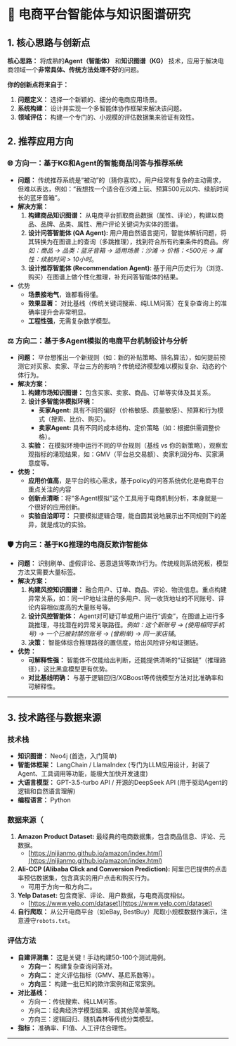 # 🚀 电商平台智能体与知识图谱研究

## 1. 核心思路与创新点

**核心思路：** 将成熟的**Agent（智能体）** 和**知识图谱（KG）** 技术，应用于解决电商领域一个**非常具体、传统方法处理不好**的问题。

**你的创新点将来自于：**

1. **问题定义：** 选择一个新颖的、细分的电商应用场景。
2. **系统构建：** 设计并实现一个多智能体协作框架来解决该问题。
3. **领域评估：** 构建一个专门的、小规模的评估数据集来验证有效性。

## 2. 推荐应用方向

### 🌐 方向一：基于KG和Agent的智能商品问答与推荐系统

- **问题：** 传统推荐系统是“被动”的（猜你喜欢）。用户经常有复杂的主动需求，但难以表达，例如：“我想找一个适合在沙滩上玩、预算500元以内、续航时间长的蓝牙音箱”。
- **解决方案：**
    1. **构建商品知识图谱：** 从电商平台抓取商品数据（属性、评论），构建以商品、品牌、品类、属性、用户评论关键词为实体的图谱。
    2. **设计问答智能体 (QA Agent):** 用户用自然语言提问，智能体解析问题，将其转换为在图谱上的查询（多跳推理），找到符合所有约束条件的商品。*例如：商品 -> 品类：蓝牙音箱 -> 适用场景：沙滩 -> 价格：<500元 -> 属性：续航时间 > 10小时*。
    3. **设计推荐智能体 (Recommendation Agent):** 基于用户历史行为（浏览、购买）在图谱上做个性化推理，补充问答智能体的结果。
- 优势
    - **场景接地气**，谁都看得懂。
    - **效果显著：** 对比基线（传统关键词搜索、纯LLM问答）在复杂查询上的准确率提升会非常明显。
    - **工程性强**，无需复杂数学模型。

### ⚖️ 方向二：**基于多Agent模拟的电商平台机制设计与分析**

- **问题：** 平台想推出一个新规则（如：新的补贴策略、排名算法），如何提前预测它对买家、卖家、平台三方的影响？传统经济模型难以模拟复杂、动态的个体行为。
- **解决方案：**
    1. **构建市场知识图谱：** 包含买家、卖家、商品、订单等实体及其关系。
    2. **设计多智能体模拟环境：**
        - **买家Agent:** 具有不同的偏好（价格敏感、质量敏感）、预算和行为模式（搜索、比价、购买）。
        - **卖家Agent:** 具有不同的成本结构、定价策略（如：根据供需调整价格）。
    3. **实验：** 在模拟环境中运行不同的平台规则（基线 vs 你的新策略），观察宏观指标的涌现结果，如：GMV（平台总交易额）、卖家利润分布、买家满意度等。
- **优势：**
    - **应用价值高**，是平台的核心需求，基于policy的问答系统优化是电商平台重点关注的内容
    - **创新点清晰**：将“多Agent模拟”这个工具用于电商机制分析，本身就是一个很好的应用创新。
    - **实验自洽即可：** 只要模拟逻辑合理，能自圆其说地展示出不同规则下的差异，就是成功的实验。

### 🛡️ 方向三：基于KG推理的电商反欺诈智能体

- **问题：** 识别刷单、虚假评论、恶意退货等欺诈行为。传统规则系统死板，模型方法又需要大量标签。
- **解决方案：**
    1. **构建风控知识图谱：** 融合用户、订单、商品、评论、物流信息。重点构建异常关系，如：同一IP地址注册的多用户、同一收货地址的不同账号、评论内容相似度高的大量账号等。
    2. **设计风控智能体：** Agent对可疑订单或用户进行“调查”，在图谱上进行多跳推理，寻找潜在的异常关联路径。*例如：这个新账号 -> (使用相同手机号) -> 一个已被封禁的账号 -> (曾刷单) -> 同一家店铺*。
    3. **决策：** 智能体综合推理路径的置信度，给出风险评分和证据链。
- **优势：**
    - **可解释性强：** 智能体不仅能给出判断，还能提供清晰的“证据链”（推理路径），这比黑盒模型更有优势。
    - **对比基线明确：** 与基于逻辑回归/XGBoost等传统模型方法对比准确率和可解释性。

---

## 3. 技术路径与数据来源

### 技术栈

- **知识图谱：** Neo4j (首选，入门简单)
- **智能体框架：** LangChain / LlamaIndex (专门为LLM应用设计，封装了Agent、工具调用等功能，能极大加快开发速度)
- **大语言模型：** GPT-3.5-turbo API / 开源的DeepSeek API (用于驱动Agent的逻辑和自然语言理解)
- **编程语言：** Python

### 数据来源（

1. **Amazon Product Dataset:** 最经典的电商数据集，包含商品信息、评论、元数据。
    - [https://nijianmo.github.io/amazon/index.html](https://nijianmo.github.io/amazon/index.html)
2. **Ali-CCP (Alibaba Click and Conversion Prediction):** 阿里巴巴提供的点击率预估数据集，包含真实的用户点击和购买行为。
    - 可用于方向一和方向二。
3. **Yelp Dataset:** 包含商家、评论、用户数据，与电商高度相似。
    - [https://www.yelp.com/dataset](https://www.yelp.com/dataset)
4. **自行爬取：** 从公开电商平台（如eBay, BestBuy）爬取小规模数据作演示，注意遵守`robots.txt`。

### 评估方法

- **自建评测集：** 这是关键！手动构建50-100个测试用例。
    - **方向一：** 构建复杂查询问答对。
    - **方向二：** 定义评估指标（GMV、基尼系数等）。
    - **方向三：** 构建一批已知的欺诈案例和正常案例。
- **对比基线：**
    - 方向一：传统搜索、纯LLM问答。
    - 方向二：经典经济学模型结果、或其他简单策略。
    - 方向三：逻辑回归、随机森林等传统分类模型。
- **指标：** 准确率、F1值、人工评估合理性。

---